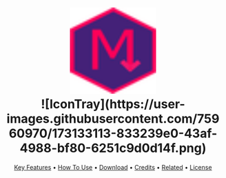 <h1 align="center">
  <br>
  <a href=""><img src="myread/icon/iconTray.png" alt="Markdownify" width="200"></a>
  <br>
  ![IconTray](https://user-images.githubusercontent.com/75960970/173133113-833239e0-43af-4988-bf80-6251c9d0d14f.png)
  <br>
</h1>

<p align="center">
  <a href="#key-features">Key Features</a> •
  <a href="#how-to-use">How To Use</a> •
  <a href="#download">Download</a> •
  <a href="#credits">Credits</a> •
  <a href="#related">Related</a> •
  <a href="#license">License</a>
</p>